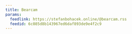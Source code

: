 ```yaml
---
title: Bearcam
params:
  feedlink: https://stefanbohacek.online/@bearcam.rss
  feedid: 6c085d8b143967ed6daf893de9e4f2c9
---
```

